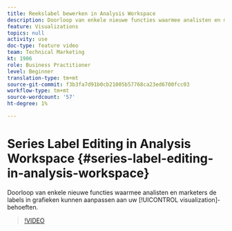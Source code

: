 ```yaml
---
title: Reekslabel bewerken in Analysis Workspace
description: Doorloop van enkele nieuwe functies waarmee analisten en marketers de labels in grafieken kunnen aanpassen aan uw visualisatiebehoeften.
feature: Visualizations
topics: null
activity: use
doc-type: feature video
team: Technical Marketing
kt: 1906
role: Business Practitioner
level: Beginner
translation-type: tm+mt
source-git-commit: f3b3fa7d91b0cb21005b57768ca23ed6700fcc03
workflow-type: tm+mt
source-wordcount: '57'
ht-degree: 1%

---
```



# Series Label Editing in Analysis Workspace {#series-label-editing-in-analysis-workspace}

Doorloop van enkele nieuwe functies waarmee analisten en marketers de labels in grafieken kunnen aanpassen aan uw [!UICONTROL visualization]-behoeften.

>[!VIDEO](https://video.tv.adobe.com/v/23728/?quality=12)
